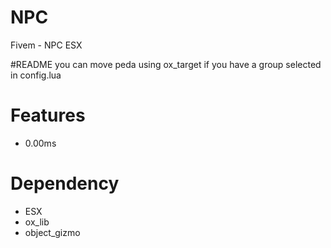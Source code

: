 # NPC
Fivem - NPC ESX

#README 
you can move peda using ox_target if you have a group selected in config.lua


# Features
- 0.00ms

# Dependency
- ESX
- ox_lib
- object_gizmo

